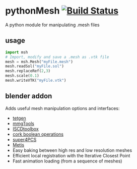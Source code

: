 # pythonMesh [![Build Status](https://travis-ci.org/ISCDtoolbox/pythonMesh.svg?branch=master)](https://travis-ci.org/ISCDtoolbox/pythonMesh)
A python module for manipulating .mesh files

## usage
```python
import msh
# Import, modify and save a .mesh as .vtk file
mesh = msh.Mesh("myFile.mesh")
mesh.readSol("myFile.sol")
mesh.replaceRef(2,3)
mesh.scale(0.1)
mesh.writeVTK("myFile.vtk")
```

## blender addon
Adds useful mesh manipulation options and interfaces:
* [tetgen](http://wias-berlin.de/software/tetgen/)
* [mmgTools](http://wias-berlin.de/software/tetgen/)
* [ISCDtoolbox](https://github.com/ISCDtoolbox)
* [cork boolean operations](https://github.com/gilbo/cork)
* [super4PCS](https://github.com/nmellado/Super4PCS)
* [Metis](http://glaros.dtc.umn.edu/gkhome/metis/metis/overview)
* Easy baking between high res and low resolution meshes
* Efficient local registration with the Iterative Closest Point
* Fast animation loading (from a sequence of meshes)
